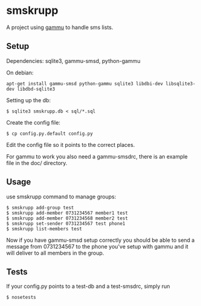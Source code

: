 # smskrupp

A project using [gammu](https://github.com/gammu/gammu) to handle sms lists.

## Setup

Dependencies: sqlite3, gammu-smsd, python-gammu

On debian:

    apt-get install gammu-smsd python-gammu sqlite3 libdbi-dev libsqlite3-dev libdbd-sqlite3

Setting up the db:

    $ sqlite3 smskrupp.db < sql/*.sql

Create the config file:
    
    $ cp config.py.default config.py

Edit the config file so it points to the correct places.

For gammu to work you also need a gammu-smsdrc, there is an example file in the doc/ directory.

## Usage

use smskrupp command to manage groups:

    $ smskrupp add-group test
    $ smskrupp add-member 0731234567 member1 test
    $ smskrupp add-member 0731234568 member2 test
    $ smskrupp set-sender 0731234567 test phone1
    $ smskrupp list-members test

Now if you have gammu-smsd setup correctly you should be able to send a message from 0731234567 to the phone you've setup with gammu and it will deliver to all members in the group.

## Tests

If your config.py points to a test-db and a test-smsdrc, simply run

    $ nosetests
